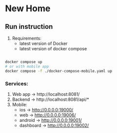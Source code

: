 # New Home


## Run instruction

1. Requirements:
   - latest version of Docker
   - latest version of docker compose
   
```bash

docker compose up
# or with mobile app
docker compose -f ./docker-compose-mobile.yaml up
```

### Services:

1. Web app -> http://localhost:8081/
2. Backend -> http://localhost:8081/api/*
3. Mobile:
   - ios -> http://0.0.0.0:19000/
   - web -> http://0.0.0.0:19006/
   - android -> http://0.0.0.0:19001/
   - dashboard -> http://0.0.0.0:19002/